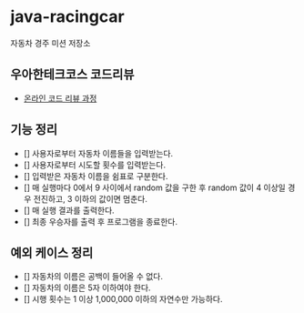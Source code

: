 # java-racingcar

자동차 경주 미션 저장소

## 우아한테크코스 코드리뷰

- [온라인 코드 리뷰 과정](https://github.com/woowacourse/woowacourse-docs/blob/master/maincourse/README.md)

## 기능 정리
 - [] 사용자로부터 자동차 이름들을 입력받는다.
 - [] 사용자로부터 시도할 횟수를 입력받는다.
 - [] 입력받은 자동차 이름을 쉼표로 구분한다.
 - [] 매 실행마다 0에서 9 사이에서 random 값을 구한 후 random 값이 4 이상일 경우 전진하고, 3 이하의 값이면 멈춘다.
 - [] 매 실행 결과를 출력한다.
 - [] 최종 우승자를 출력 후 프로그램을 종료한다.

## 예외 케이스 정리
 - [] 자동차의 이름은 공백이 들어올 수 없다.
 - [] 자동차의 이름은 5자 이하여야 한다.
 - [] 시행 횟수는 1 이상 1,000,000 이하의 자연수만 가능하다.